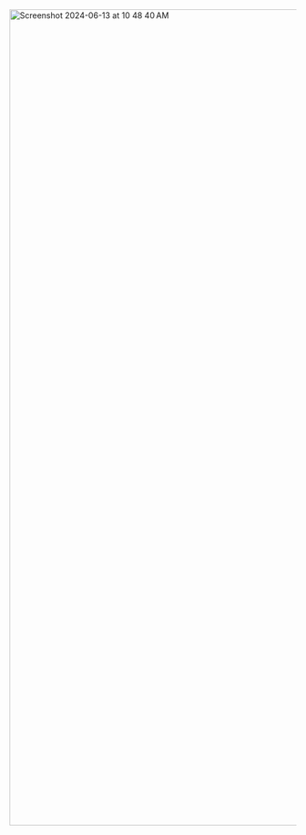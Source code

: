 <img width="1434" alt="Screenshot 2024-06-13 at 10 48 40 AM" src="https://github.com/Michaelkim00/bitcoinPredictor/assets/112019903/629ba28a-c12d-4e3b-a837-9a2e938eab11">
